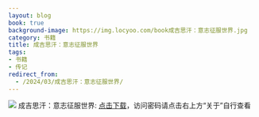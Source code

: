 ```yaml
---
layout: blog
book: true
background-image: https://img.locyoo.com/book成吉思汗：意志征服世界.jpg
category: 书籍
title: 成吉思汗：意志征服世界
tags:
- 书籍
- 传记
redirect_from:
  - /2024/03/成吉思汗：意志征服世界/
---
```

![](https://img.locyoo.com/book成吉思汗：意志征服世界.jpg)
成吉思汗：意志征服世界: <a name = "ref1" href="https://url18.ctfile.com/f/50983618-1353910783-e9fff9?p=3619">点击下载</a>，访问密码请点击右上方“关于”自行查看